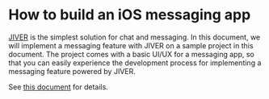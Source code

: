 # How to build an iOS messaging app

[JIVER](http://jiver.io) is the simplest solution for chat and messaging. In this document, we will implement a messaging feature with JIVER on a sample project in this document. The project comes with a basic UI/UX for a messaging app, so that you can easily experience the development process for implementing a messaging feature powered by JIVER. 


See [this document](https://jiver.gitbooks.io/how-to-build-an-ios-messaging-app/content/en/index.html) for details.
